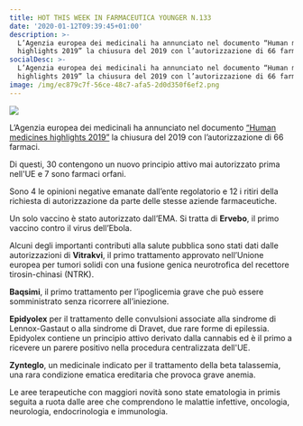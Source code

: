 ```yaml
---
title: HOT THIS WEEK IN FARMACEUTICA YOUNGER N.133
date: '2020-01-12T09:39:45+01:00'
description: >-
  L’Agenzia europea dei medicinali ha annunciato nel documento “Human medicines
  highlights 2019” la chiusura del 2019 con l’autorizzazione di 66 farmaci.
socialDesc: >-
  L’Agenzia europea dei medicinali ha annunciato nel documento “Human medicines
  highlights 2019” la chiusura del 2019 con l’autorizzazione di 66 farmaci.
image: /img/ec879c7f-56ce-48c7-afa5-2d0d350f6ef2.png
---
```

![](/img/ec879c7f-56ce-48c7-afa5-2d0d350f6ef2.png)

L’Agenzia europea dei medicinali ha annunciato nel documento [“Human medicines highlights 2019”](https://www.ema.europa.eu/en/news/human-medicines-highlights-2019) la chiusura del 2019 con l’autorizzazione di 66 farmaci.

Di questi, 30 contengono un nuovo principio attivo mai autorizzato prima nell'UE e 7 sono farmaci orfani.

Sono 4 le opinioni negative emanate dall’ente regolatorio e 12 i ritiri della richiesta di autorizzazione da parte delle stesse aziende farmaceutiche.

Un solo vaccino è stato autorizzato dall’EMA. Si tratta di **Ervebo**, il primo vaccino contro il virus dell’Ebola.

Alcuni degli importanti contributi alla salute pubblica sono stati dati dalle autorizzazioni di **Vitrakvi**, il primo trattamento approvato nell’Unione europea per tumori solidi con una fusione genica neurotrofica del recettore tirosin-chinasi (NTRK). 

**Baqsimi**, il primo trattamento per l’ipoglicemia grave che può essere somministrato senza ricorrere all’iniezione. 

**Epidyolex** per il trattamento delle convulsioni associate alla sindrome di Lennox-Gastaut o alla sindrome di Dravet, due rare forme di epilessia. Epidyolex contiene un principio attivo derivato dalla cannabis ed è il primo a ricevere un parere positivo nella procedura centralizzata dell'UE. 

**Zynteglo**, un medicinale indicato per il trattamento della beta talassemia, una rara condizione ematica ereditaria che provoca grave anemia.

Le aree terapeutiche con maggiori novità sono state ematologia in primis seguita a ruota dalle aree che comprendono le malattie infettive, oncologia, neurologia, endocrinologia e immunologia.

